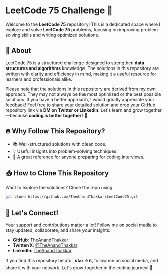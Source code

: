 # LeetCode 75 Challenge 🚀

Welcome to the **LeetCode 75** repository! This is a dedicated space where I explore and solve **LeetCode 75** problems, focusing on improving problem-solving skills and writing optimized solutions.

## 📌 About
LeetCode 75 is a structured challenge designed to strengthen **data structures and algorithms** knowledge. The solutions in this repository are written with clarity and efficiency in mind, making it a useful resource for learners and professionals alike.

Please note that the solutions in this repository are derived from my own approach. They may not always be the most optimized or the best possible solutions. If you have a better approach, I would greatly appreciate your feedback! Feel free to share your detailed solution and drop your GitHub repository link via **DM on Twitter or LinkedIn**. Let's learn and grow together—because **coding is better together!** 🚀

## 🔥 Why Follow This Repository?
- 📚 Well-structured solutions with clean code.
- 💡 Useful insights into problem-solving techniques.
- 🚀 A great reference for anyone preparing for coding interviews.

## 📥 How to Clone This Repository
Want to explore the solutions? Clone the repo using:

```sh
git clone https://github.com/TheAnandThakkar/LeetCode75.git
```

## 🔗 Let's Connect!
Your support and contributions matter a lot! Follow me on social media to stay updated, collaborate, and share your insights:

- **GitHub**: [TheAnandThakkar](https://github.com/TheAnandThakkar)
- **Twitter/X**: [@TheAnandThakkar](https://x.com/TheAnandThakkar)
- **LinkedIn**: [TheAnandThakkar](https://www.linkedin.com/in/theanandthakkar/)

If you find this repository helpful, **star ⭐ it**, follow me on social media, and share it with your network. Let's grow together in the coding journey! 🚀
